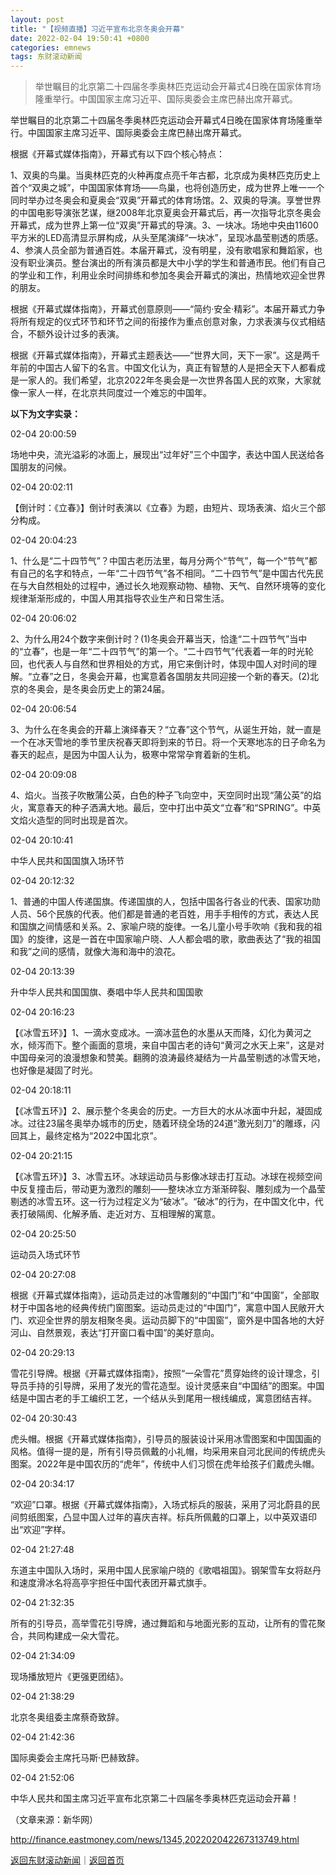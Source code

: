 ```yaml
---
layout: post
title: "【视频直播】习近平宣布北京冬奥会开幕"
date: 2022-02-04 19:50:41 +0800
categories: emnews
tags: 东财滚动新闻
---
```

> 举世瞩目的北京第二十四届冬季奥林匹克运动会开幕式4日晚在国家体育场隆重举行。中国国家主席习近平、国际奥委会主席巴赫出席开幕式。

<p>举世瞩目的北京第二十四届冬季奥林匹克运动会开幕式4日晚在国家体育场隆重举行。中国国家主席习近平、国际奥委会主席巴赫出席开幕式。 </p><p>根据《开幕式媒体指南》，开幕式有以下四个核心特点：</p><p>1、双奥的鸟巢。当奥林匹克的火种再度点亮千年古都，北京成为奥林匹克历史上首个“双奥之城”，中国国家体育场——鸟巢，也将创造历史，成为世界上唯一一个同时举办过冬奥会和夏奥会“双奥”开幕式的体育场馆。2、双奥的导演。享誉世界的<span web="1" href="http://quote.eastmoney.com/unify/r/1.600977" class="em_stock_key_common" data-code="1,600977">中国电影</span>导演张艺谋，继2008年北京夏奥会开幕式后，再一次指导北京冬奥会开幕式，成为世界上第一位“双奥”开幕式的导演。3、一块冰。场地中央由11600平方米的LED高清显示屏构成，从头至尾演绎“一块冰”，呈现冰晶莹剔透的质感。4、参演人员全部为普通百姓。本届开幕式，没有明星，没有歌唱家和舞蹈家，也没有职业演员。整台演出的所有演员都是大中小学的学生和普通市民。他们有自己的学业和工作，利用业余时间排练和参加冬奥会开幕式的演出，热情地欢迎全世界的朋友。</p><p>根据《开幕式媒体指南》，开幕式创意原则——“简约·安全·精彩”。本届开幕式力争将所有规定的仪式环节和环节之间的衔接作为重点创意对象，力求表演与仪式相结合，不额外设计过多的表演。</p><p>根据《开幕式媒体指南》，开幕式主题表达——“世界<span web="1" href="http://quote.eastmoney.com/unify/r/155.TAT1" class="em_stock_key_common" data-code="155,TAT1">大同</span>，天下一家”。这是两千年前的中国古人留下的名言。中国文化认为，真正有智慧的人是把全天下人都看成是一家人的。我们希望，北京2022年冬奥会是一次世界各国人民的<span web="1" href="http://quote.eastmoney.com/unify/r/105.YY" class="em_stock_key_common" data-code="105,YY">欢聚</span>，大家就像一家人一样，在北京共同度过一个难忘的中国年。</p><p><strong>以下为文字实录：</strong></p><p>02-04 20:00:59</p><p>场地中央，流光溢彩的冰面上，展现出“过年好”三个中国字，表达中国人民送给各国朋友的问候。</p><p>02-04 20:02:11</p><p>【倒计时：《立春》】倒计时表演以《立春》为题，由短片、现场表演、焰火三个部分构成。</p><p>02-04 20:04:23</p><p>1、什么是“二十四节气”？中国古老历法里，每月分两个“节气”，每一个“节气”都有自己的名字和特点，一年“二十四节气”各不相同。“二十四节气”是中国古代先民在与大自然相处的过程中，通过长久地观察动物、植物、天气、自然环境等的变化规律渐渐形成的，中国人用其指导农业生产和日常生活。</p><p>02-04 20:06:02</p><p>2、为什么用24个数字来倒计时？(1)冬奥会开幕当天，恰逢“二十四节气”当中的“立春”，也是一年“二十四节气”的第一个。“二十四节气”代表着一年的时光轮回，也代表人与自然和世界相处的方式，用它来倒计时，体现中国人对时间的理解。“立春”之日，冬奥会开幕，也寓意着各国朋友共同迎接一个新的春天。(2)北京的冬奥会，是冬奥会历史上的第24届。</p><p>02-04 20:06:54</p><p>3、为什么在冬奥会的开幕上演绎春天？“立春”这个节气，从诞生开始，就一直是一个在冰天雪地的季节里庆祝春天即将到来的节日。将一个天寒地冻的日子命名为春天的起点，是因为中国人认为，极寒中常常孕育着新的生机。</p><p>02-04 20:09:08</p><p>4、焰火。当孩子吹散蒲公英，白色的种子飞向空中，天空同时出现“蒲公英”的焰火，寓意春天的种子洒满大地。最后，空中打出中英文“立春”和“SPRING”。中英文焰火造型的同时出现是首次。</p><p>02-04 20:10:41</p><p>中华人民共和国国旗入场环节</p><p>02-04 20:12:32</p><p>1、普通的中国人传递国旗。传递国旗的人，包括中国各行各业的代表、国家功勋人员、56个民族的代表。他们都是普通的<span web="1" href="http://quote.eastmoney.com/unify/r/1.603883" class="em_stock_key_common" data-code="1,603883">老百姓</span>，用手手相传的方式，表达人民和国旗之间情感和关系。2、家喻户晓的旋律。一名儿童小号手吹响《我和我的祖国》的旋律，这是一首在中国家喻户晓、人人都会唱的歌，歌曲表达了“我的祖国和我”之间的感情，就像大海和海中的浪花。</p><p>02-04 20:13:39</p><p>升中华人民共和国国旗、奏唱中华人民共和国国歌</p><p>02-04 20:16:23</p><p>【《冰雪五环》】1、一滴水变成冰。一滴冰蓝色的水墨从天而降，幻化为黄河之水，倾泻而下。整个画面的意境，来自中国古老的诗句“黄河之水天上来”，这是对中国母亲河的浪漫想象和赞美。翻腾的浪涛最终凝结为一片晶莹剔透的冰雪天地，也好像是凝固了时光。</p><p>02-04 20:18:11</p><p>【《冰雪五环》】2、展示整个冬奥会的历史。一方巨大的水从冰面中升起，凝固成冰。过往23届冬奥举办城市的历史，随着环绕全场的24道“激光刻刀”的雕琢，闪回其上，最终定格为“2022中国北京”。</p><p>02-04 20:21:15</p><p>【《冰雪五环》】3、冰雪五环。冰球运动员与影像冰球击打互动。冰球在视频空间中反复撞击后，带动更为激烈的雕刻——整块冰立方渐渐碎裂、雕刻成为一个晶莹剔透的冰雪五环。这一行为过程定义为“破冰”。“破冰”的行为，在中国文化中，代表打破隔阂、化解矛盾、走近对方、互相理解的寓意。</p><p>02-04 20:25:50</p><p>运动员入场式环节</p><p>02-04 20:27:08</p><p>根据《开幕式媒体指南》，运动员走过的冰雪雕刻的“中国门”和“中国窗”，全部取材于中国各地的经典传统门窗图案。运动员走过的“中国门”，寓意中国人民敞开大门、欢迎全世界的朋友相聚冬奥。运动员脚下的“中国窗”，窗外是中国各地的大好河山、自然景观，表达“打开窗口看中国”的美好意向。</p><p>02-04 20:29:13</p><p>雪花引导牌。根据《开幕式媒体指南》，按照“一朵雪花”贯穿始终的设计理念，引导员手持的引导牌，采用了发光的雪花造型。设计灵感来自“中国结”的图案。中国结是中国古老的手工编织工艺，一个结从头到尾用一根线编成，寓意团结吉祥。</p><p>02-04 20:30:43</p><p>虎头帽。根据《开幕式媒体指南》，引导员的服装设计采用冰雪图案和中国国画的风格。值得一提的是，所有引导员佩戴的小礼帽，均采用来自河北民间的传统虎头图案。2022年是中国农历的“虎年”，传统中人们习惯在虎年给孩子们戴虎头帽。</p><p>02-04 20:34:17</p><p>“欢迎”口罩。根据《开幕式媒体指南》，入场式标兵的服装，采用了河北蔚县的民间剪纸图案，凸显中国人过年的喜庆吉祥。标兵所佩戴的口罩上，以中英双语印出“欢迎”字样。</p><p>02-04 21:27:48</p><p>东道主中国队入场时，采用中国人民家喻户晓的《歌唱祖国》。钢架雪车女将赵丹和速度滑冰名将高亭宇担任中国代表团开幕式旗手。</p><p>02-04 21:32:35</p><p>所有的引导员，高举雪花引导牌，通过舞蹈和与地面光影的互动，让所有的雪花聚合，共同构建成一朵大雪花。</p><p>02-04 21:34:09</p><p>现场播放短片《更强更团结》。</p><p>02-04 21:38:29</p><p>北京冬奥组委主席蔡奇致辞。</p><p>02-04 21:42:36</p><p>国际奥委会主席托马斯·巴赫致辞。</p><p>02-04 21:52:06</p><p>中华人民共和国主席习近平宣布北京第二十四届冬季奥林匹克运动会开幕！</p><p class="em_media">（文章来源：<span web="1" href="http://quote.eastmoney.com/unify/r/1.603888" class="em_stock_key_common" data-code="1,603888">新华网</span>）</p>

<http://finance.eastmoney.com/news/1345,202202042267313749.html>

[返回东财滚动新闻](//finews.withounder.com/emnews/)｜[返回首页](//finews.withounder.com/)